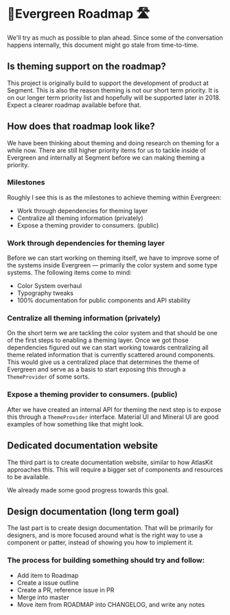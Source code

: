# 🌲Evergreen Roadmap 🛣️

We'll try as much as possible to plan ahead.
Since some of the conversation happens internally, this document
might go stale from time-to-time.

## Is theming support on the roadmap?

This project is originally build to support the development of product at Segment. This is also the reason theming is not our short term priority. It is on our longer term priority list and hopefully will be supported later in 2018. Expect a clearer roadmap available before that.

## How does that roadmap look like?

We have been thinking about theming and doing research on theming for a while now. There are still higher priority items for us to tackle inside of Evergreen and internally at Segment before we can making theming a priority.

### Milestones

Roughly I see this is as the milestones to achieve theming within Evergreen:

* Work through dependencies for theming layer
* Centralize all theming information (privately)
* Expose a theming provider to consumers. (public)

### Work through dependencies for theming layer

Before we can start working on theming itself, we have to improve some of the systems inside Evergreen — primarily the color system and some type systems. The following items come to mind:

* Color System overhaul
* Typography tweaks
* 100% documentation for public components and API stability

### Centralize all theming information (privately)

On the short term we are tackling the color system and that should be one of the first steps to enabling a theming layer. Once we got those dependencies figured out we can start working towards centralizing all theme related information that is currently scattered around components. This would give us a centralized place that determines the theme of Evergreen and serve as a basis to start exposing this through a `ThemeProvider` of some sorts.

### Expose a theming provider to consumers. (public)

After we have created an internal API for theming the next step is to expose this through a `ThemeProvider` interface. Material UI and Mineral UI are good examples of how something like that might look.

## Dedicated documentation website

The third part is to create documentation website, similar to how AtlasKit approaches this. This will require a bigger set of components and resources to be available.

We already made some good progress towards this goal.

## Design documentation (long term goal)

The last part is to create design documentation. That will be primarily for designers, and is more focused around what is the right way to use a component or patter, instead of showing you how to implement it.

### The process for building something should try and follow:

* Add item to Roadmap
* Create a issue outline
* Create a PR, reference issue in PR
* Merge into master
* Move item from ROADMAP into CHANGELOG, and write any notes
